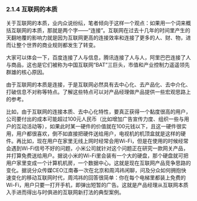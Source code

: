 ### 2.1.4 互联网的本质

关于互联网的本质，业内众说纷纭，笔者倾向于这样一个观点：如果用一个词来概括互联网的本质，那就是两个字——“连接”。互联网在过去十几年的时间里产生的天翻地覆的影响力就是因为互联网更高的连接效率和连接了更多的人、财、物，进而让整个世界的商业规则都发生了转变。

大家可以体会一下，百度连接了人与信息，腾讯连接了人与人，阿里巴巴连接了人与商品，这也是它们被称为中国互联网“BAT”三巨头，市值和产业控制力遥遥领先群雄的核心原因。

由于互联网的本质是连接，于是互联网必然具有去中心化、去产品化、去中介化、打破信息不对称等特点。了解这些特点可以对产品经理做产品提供一些宏观思路上的参考。

比如，由于互联网的连接本质、去中心化特性，要真正获得一个黏度很高的用户，公司要付出的成本可能超过100元人民币（比如增加广告宣传力度、组织一些与用户的互动活动等），如果此时某一硬件的价值就在100元钱以下，且这一硬件很实用，用户都很喜欢，倒不如直接把硬件送给用户，电视机的机顶盒就是这样的硬件。再比如，现在用户在家里无线上网时经常会用Wi-Fi，但是在使用的时候经常会遇到Wi-Fi信号不好的问题，小米公司就针对这个问题正在研究一款网关产品，并打算免费送给用户。据说小米的Wi-Fi里会装有一个大的硬盘，那个硬盘就可把用户家里变成一个计算机机房，一个数据中心。这就是现在互联网产品竞争思路的变化。据说分众传媒CEO江南春一次在北京和周鸿祎闲聊，问及分众如何拥抱快速变化的移动互联网时代，周鸿祎的回答很简单：你在每个电梯里都装上免费的Wi-Fi，用户只要一打开手机，即弹出短暂的广告。这就是产品经理从互联网本质入手进而得出与时俱进的互联网新打法的典型案例。

